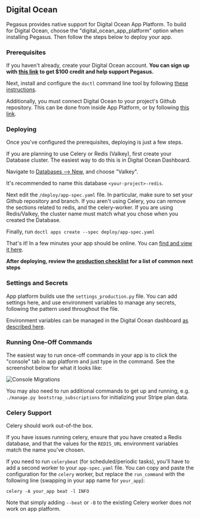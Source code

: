 ## Digital Ocean

Pegasus provides native support for Digital Ocean App Platform.
To build for Digital Ocean, choose the "digital_ocean_app_platform" option when installing Pegasus.
Then follow the steps below to deploy your app.

### Prerequisites

If you haven't already, create your Digital Ocean account.
**You can sign up with [this link](https://m.do.co/c/432e3abb37f3) to get $100 credit
and help support Pegasus.**

Next, install and configure the `doctl` command line tool by following [these instructions](https://www.digitalocean.com/docs/apis-clis/doctl/how-to/install/).

Additionally, you must connect Digital Ocean to your project's Github repository.
This can be done from inside App Platform, or by following [this link](https://cloud.digitalocean.com/apps/github/install).

### Deploying

Once you've configured the prerequisites, deploying is just a few steps.

If you are planning to use Celery or Redis (Valkey), first create your Database cluster.
The easiest way to do this is in Digital Ocean Dashboard.

Navigate to [Databases --> New](https://cloud.digitalocean.com/databases/new), and choose
"Valkey".

It's recommended to name this database `<your-project>-redis`.

Next edit the `/deploy/app-spec.yaml` file. In particular, make sure to set your Github repository and branch.
If you aren't using Celery, you can remove the sections related to redis, and the celery-worker.
If you are using Redis/Valkey, the cluster name must match what you chose when you created the Database.

Finally, run `doctl apps create --spec deploy/app-spec.yaml`

That's it!
In a few minutes your app should be online.
You can [find and view it here](https://cloud.digitalocean.com/apps).

**After deploying, review the [production checklist](/deployment/production-checklist.md) for a list
of common next steps**

### Settings and Secrets

App platform builds use the `settings_production.py` file.
You can add settings here, and use environment variables to manage any secrets, following the pattern used
throughout the file.

Environment variables can be managed in the Digital Ocean dashboard [as described here](https://docs.digitalocean.com/products/app-platform/how-to/use-environment-variables/).

### Running One-Off Commands

The easiest way to run once-off commands in your app is to click the "console" tab in app platform and just type in the command.
See the screenshot below for what it looks like:

![Console Migrations](/images/deployment/running-migrations-do.png)

You may also need to run additional commands to get up and running, e.g. `./manage.py bootstrap_subscriptions`
for initializing your Stripe plan data.

### Celery Support

Celery should work out-of-the box.

If you have issues running celery, ensure that you have created a Redis database, and that the values for the
`REDIS_URL` environment variables match the name you've chosen.

If you need to run `celerybeat` (for scheduled/periodic tasks), you'll have to add a second worker to your
`app-spec.yaml` file. You can copy and paste the configuration for the `celery` worker, but replace
the `run_command` with the following line (swapping in your app name for `your_app`):

```
celery -A your_app beat -l INFO
```

Note that simply adding `--beat` or `-B` to the existing Celery worker does *not* work on app platform.
